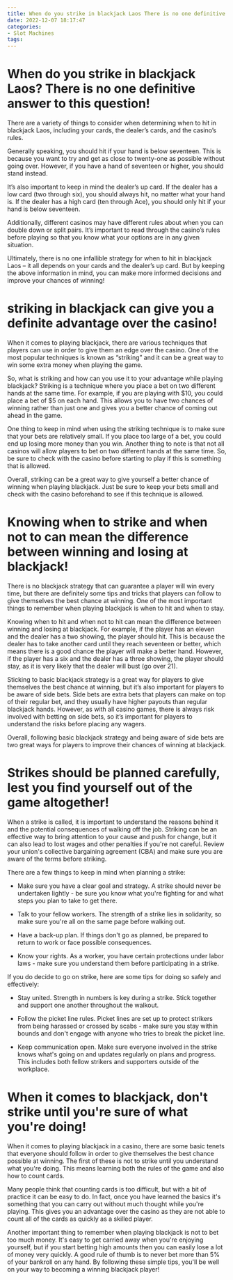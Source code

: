 ```yaml
---
title: When do you strike in blackjack Laos There is no one definitive answer to this question!
date: 2022-12-07 18:17:47
categories:
- Slot Machines
tags:
---
```



#  When do you strike in blackjack Laos? There is no one definitive answer to this question!

There are a variety of things to consider when determining when to hit in blackjack Laos, including your cards, the dealer’s cards, and the casino’s rules.

Generally speaking, you should hit if your hand is below seventeen. This is because you want to try and get as close to twenty-one as possible without going over. However, if you have a hand of seventeen or higher, you should stand instead.

It’s also important to keep in mind the dealer’s up card. If the dealer has a low card (two through six), you should always hit, no matter what your hand is. If the dealer has a high card (ten through Ace), you should only hit if your hand is below seventeen.

Additionally, different casinos may have different rules about when you can double down or split pairs. It’s important to read through the casino’s rules before playing so that you know what your options are in any given situation.

Ultimately, there is no one infallible strategy for when to hit in blackjack Laos – it all depends on your cards and the dealer’s up card. But by keeping the above information in mind, you can make more informed decisions and improve your chances of winning!

#   striking in blackjack can give you a definite advantage over the casino!

When it comes to playing blackjack, there are various techniques that players can use in order to give them an edge over the casino. One of the most popular techniques is known as “striking” and it can be a great way to win some extra money when playing the game.

So, what is striking and how can you use it to your advantage while playing blackjack? Striking is a technique where you place a bet on two different hands at the same time. For example, if you are playing with $10, you could place a bet of $5 on each hand. This allows you to have two chances of winning rather than just one and gives you a better chance of coming out ahead in the game.

One thing to keep in mind when using the striking technique is to make sure that your bets are relatively small. If you place too large of a bet, you could end up losing more money than you win. Another thing to note is that not all casinos will allow players to bet on two different hands at the same time. So, be sure to check with the casino before starting to play if this is something that is allowed.

Overall, striking can be a great way to give yourself a better chance of winning when playing blackjack. Just be sure to keep your bets small and check with the casino beforehand to see if this technique is allowed.

#  Knowing when to strike and when not to can mean the difference between winning and losing at blackjack!

There is no blackjack strategy that can guarantee a player will win every time, but there are definitely some tips and tricks that players can follow to give themselves the best chance at winning. One of the most important things to remember when playing blackjack is when to hit and when to stay.

Knowing when to hit and when not to hit can mean the difference between winning and losing at blackjack. For example, if the player has an eleven and the dealer has a two showing, the player should hit. This is because the dealer has to take another card until they reach seventeen or better, which means there is a good chance the player will make a better hand. However, if the player has a six and the dealer has a three showing, the player should stay, as it is very likely that the dealer will bust (go over 21).

Sticking to basic blackjack strategy is a great way for players to give themselves the best chance at winning, but it’s also important for players to be aware of side bets. Side bets are extra bets that players can make on top of their regular bet, and they usually have higher payouts than regular blackjack hands. However, as with all casino games, there is always risk involved with betting on side bets, so it’s important for players to understand the risks before placing any wagers.

Overall, following basic blackjack strategy and being aware of side bets are two great ways for players to improve their chances of winning at blackjack.

#  Strikes should be planned carefully, lest you find yourself out of the game altogether!

When a strike is called, it is important to understand the reasons behind it and the potential consequences of walking off the job. Striking can be an effective way to bring attention to your cause and push for change, but it can also lead to lost wages and other penalties if you're not careful. Review your union's collective bargaining agreement (CBA) and make sure you are aware of the terms before striking.

There are a few things to keep in mind when planning a strike:

- Make sure you have a clear goal and strategy. A strike should never be undertaken lightly - be sure you know what you're fighting for and what steps you plan to take to get there.

- Talk to your fellow workers. The strength of a strike lies in solidarity, so make sure you're all on the same page before walking out.

- Have a back-up plan. If things don't go as planned, be prepared to return to work or face possible consequences.

- Know your rights. As a worker, you have certain protections under labor laws - make sure you understand them before participating in a strike.

If you do decide to go on strike, here are some tips for doing so safely and effectively:

- Stay united. Strength in numbers is key during a strike. Stick together and support one another throughout the walkout.

- Follow the picket line rules. Picket lines are set up to protect strikers from being harassed or crossed by scabs - make sure you stay within bounds and don't engage with anyone who tries to break the picket line.

- Keep communication open. Make sure everyone involved in the strike knows what's going on and updates regularly on plans and progress. This includes both fellow strikers and supporters outside of the workplace.

#  When it comes to blackjack, don't strike until you're sure of what you're doing!

When it comes to playing blackjack in a casino, there are some basic tenets that everyone should follow in order to give themselves the best chance possible at winning. The first of these is not to strike until you understand what you're doing. This means learning both the rules of the game and also how to count cards.

Many people think that counting cards is too difficult, but with a bit of practice it can be easy to do. In fact, once you have learned the basics it's something that you can carry out without much thought while you're playing. This gives you an advantage over the casino as they are not able to count all of the cards as quickly as a skilled player.

Another important thing to remember when playing blackjack is not to bet too much money. It's easy to get carried away when you're enjoying yourself, but if you start betting high amounts then you can easily lose a lot of money very quickly. A good rule of thumb is to never bet more than 5% of your bankroll on any hand. By following these simple tips, you'll be well on your way to becoming a winning blackjack player!